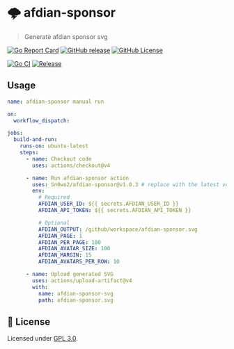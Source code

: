 # 🌩 afdian-sponsor

> Generate afdian sponsor svg

[![Go Report Card](https://goreportcard.com/badge/github.com/Sn0wo2/afdian-sponsor)](https://goreportcard.com/report/github.com/Sn0wo2/afdian-sponsor)
[![GitHub release](https://img.shields.io/github/v/release/Sn0wo2/afdian-sponsor?color=blue)](https://github.com/Sn0wo2/afdian-sponsor/releases)
[![GitHub License](https://img.shields.io/github/license/Sn0wo2/afdian-sponsor)](LICENSE)

[![Go CI](https://github.com/Sn0wo2/afdian-sponsor/actions/workflows/go.yml/badge.svg)](https://github.com/Sn0wo2/afdian-sponsor/actions/workflows/go.yml)
[![Release](https://github.com/Sn0wo2/afdian-sponsor/actions/workflows/release.yml/badge.svg)](https://github.com/Sn0wo2/afdian-sponsor/actions/workflows/release.yml)

## Usage

```yaml
name: afdian-sponsor manual run

on:
  workflow_dispatch:

jobs:
  build-and-run:
    runs-on: ubuntu-latest
    steps:
      - name: Checkout code
        uses: actions/checkout@v4

      - name: Run afdian-sponsor action
        uses: Sn0wo2/afdian-sponsor@v1.0.3 # replace with the latest version
        env:
          # Required
          AFDIAN_USER_ID: ${{ secrets.AFDIAN_USER_ID }}
          AFDIAN_API_TOKEN: ${{ secrets.AFDIAN_API_TOKEN }}

          # Optional
          AFDIAN_OUTPUT: /github/workspace/afdian-sponsor.svg
          AFDIAN_PAGE: 1
          AFDIAN_PER_PAGE: 100
          AFDIAN_AVATAR_SIZE: 100
          AFDIAN_MARGIN: 15
          AFDIAN_AVATARS_PER_ROW: 10

      - name: Upload generated SVG
        uses: actions/upload-artifact@v4
        with:
          name: afdian-sponsor-svg
          path: afdian-sponsor.svg
```

## 📄 **License**

Licensed under [GPL 3.0](LICENSE).